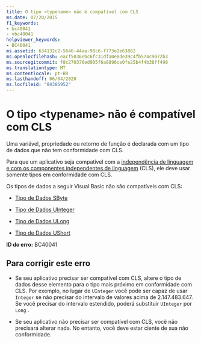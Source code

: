 ```yaml
---
title: O tipo <typename> não é compatível com CLS
ms.date: 07/20/2015
f1_keywords:
- bc40041
- vbc40041
helpviewer_keywords:
- BC40041
ms.assetid: 634132c2-5646-44aa-98c6-f773e2e63882
ms.openlocfilehash: eacf5036ebc6fc31dfa0e8de39c4fb574c9072b3
ms.sourcegitcommit: f8c270376ed905f6a8896ce0fe25b4f4b38ff498
ms.translationtype: MT
ms.contentlocale: pt-BR
ms.lasthandoff: 06/04/2020
ms.locfileid: "84386952"
---
```

# <a name="type-typename-is-not-cls-compliant"></a>O tipo \<typename> não é compatível com CLS
Uma variável, propriedade ou retorno de função é declarada com um tipo de dados que não tem conformidade com CLS.  
  
 Para que um aplicativo seja compatível com a [independência de linguagem e com os componentes independentes de linguagem](../../../standard/language-independence-and-language-independent-components.md) (CLS), ele deve usar somente tipos em conformidade com CLS.  
  
 Os tipos de dados a seguir Visual Basic não são compatíveis com CLS:  
  
- [Tipo de Dados SByte](../data-types/sbyte-data-type.md)  
  
- [Tipo de Dados UInteger](../data-types/uinteger-data-type.md)  
  
- [Tipo de Dados ULong](../data-types/ulong-data-type.md)  
  
- [Tipo de Dados UShort](../data-types/ushort-data-type.md)  
  
 **ID do erro:** BC40041  
  
## <a name="to-correct-this-error"></a>Para corrigir este erro  
  
- Se seu aplicativo precisar ser compatível com CLS, altere o tipo de dados desse elemento para o tipo mais próximo em conformidade com CLS. Por exemplo, no lugar de `UInteger` você pode ser capaz de usar `Integer` se não precisar do intervalo de valores acima de 2.147.483.647. Se você precisar do intervalo estendido, poderá substituir `UInteger` por `Long` .  
  
- Se seu aplicativo não precisar ser compatível com CLS, você não precisará alterar nada. No entanto, você deve estar ciente de sua não conformidade.
